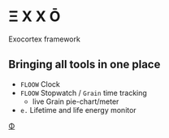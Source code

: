 # Ξ X X Ō
Exocortex framework

## Bringing all tools in one place
  * `FLOOW` Clock
  * `FLOOW` Stopwatch / `Grain` time tracking
    - live Grain pie-chart/meter
  * `e.` Lifetime and life energy monitor
  
 [Φ](http://noizhardware.com "noizHARDWARE")
  
